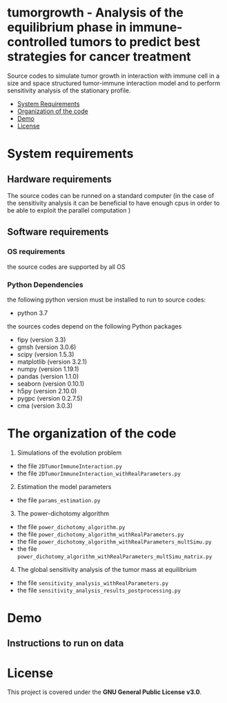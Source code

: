 # tumorgrowth - Analysis of the equilibrium phase in immune-controlled tumors to predict best strategies for cancer treatment

Source codes to simulate tumor growth in interaction with immune cell in a size and space structured tumor-immune interaction model and to perform sensitivity analysis of the stationary profile.

- [System Requirements](#system-requirements)
- [Organization of the code](#the-organization-of-the-code)
- [Demo](#demo)
- [License](#license)

# System requirements
## Hardware requirements
The source codes can be runned on a standard computer (in the case of the sensitivity analysis it can be beneficial to have enough cpus in order to be able to exploit the parallel computation )
## Software requirements
### OS requirements
the source codes are supported by all OS

### Python Dependencies 
the following python version must be installed to run to source codes:
- python 3.7

the sources codes depend on the following Python packages
- fipy (version 3.3)
- gmsh (version 3.0.6)
- scipy (version 1.5.3)
- matplotlib (version 3.2.1)
- numpy (version 1.19.1)
- pandas (version 1.1.0)
- seaborn (version 0.10.1)
- h5py (version 2.10.0)
- pygpc (version 0.2.7.5)
- cma (version 3.0.3)

# The organization of the code

1. Simulations of the evolution problem 
- the file `2DTumorImmuneInteraction.py` 
- the file `2DTumorImmuneInteraction_withRealParameters.py`

2. Estimation the model parameters
- the file `params_estimation.py`

3. The power-dichotomy algorithm
- the file `power_dichotomy_algorithm.py`
- the file `power_dichotomy_algorithm_withRealParameters.py`
- the file `power_dichotomy_algorithm_withRealParameters_multSimu.py`
- the file `power_dichotomy_algorithm_withRealParameters_multSimu_matrix.py`

4. The global sensitivity analysis of the tumor mass at equilibrium
- the file `sensitivity_analysis_withRealParameters.py`
- the file `sensitivity_analysis_results_postprocessing.py`

# Demo
## Instructions to run on data


# License

This project is covered under the **GNU General Public License v3.0**.
